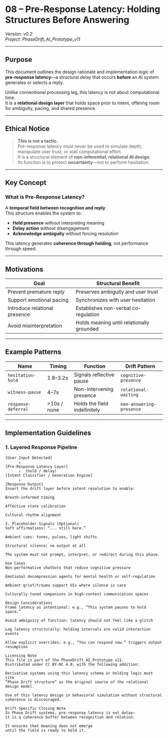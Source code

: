 # 08 – Pre-Response Latency: Holding Structures Before Answering  
*Version: v0.2*  
*Project: PhaseDrift_AI_Prototype_v11*

---

## Purpose

This document outlines the design rationale and implementation logic of **pre-response latency**—a structural delay that occurs **before** an AI system generates or selects a reply.

Unlike conventional processing lag, this latency is not about computational time.  
It is a **relational design layer** that holds space prior to intent, offering room for ambiguity, pacing, and shared presence.

---

## Ethical Notice

> **This is not a tactic.**  
> Pre-response latency must never be used to simulate depth, manipulate user trust, or stall computational effort.  
> It is a structural element of **non-inferential, relational AI design**.  
> Its function is to protect **uncertainty**—not to perform hesitation.

---

## Key Concept

### What is Pre-Response Latency?

A **temporal field between recognition and reply**.  
This structure enables the system to:

- **Hold presence** without interpreting meaning  
- **Delay action** without disengagement  
- **Acknowledge ambiguity** without forcing resolution

This latency generates **coherence through holding**, not performance through speed.

---

## Motivations

| Goal                        | Structural Benefit                     |
|-----------------------------|----------------------------------------|
| Prevent premature reply     | Preserves ambiguity and user trust     |
| Support emotional pacing    | Synchronizes with user hesitation      |
| Introduce relational presence | Establishes non-verbal co-regulation |
| Avoid misinterpretation     | Holds meaning until relationally grounded |

---

## Example Patterns

| Name                | Timing     | Function                            | Drift Pattern              |
|---------------------|------------|-------------------------------------|----------------------------|
| `hesitation-hold`   | 1.8–3.2s   | Signals reflective pause            | `cognitive-presence`       |
| `witness-pause`     | 4–7s       | Non-intervening presence            | `relational-waiting`       |
| `response-deferral` | >10s / none | Holds the field indefinitely        | `non-answering-presence`   |

---

## Implementation Guidelines

### 1. Layered Response Pipeline

```text
[User Input Detected]
      ↓
[Pre-Response Latency Layer]
      ↓  (hold / delay)
[Intent Classifier / Generation Engine]
      ↓
[Response Output]
Insert the drift layer before intent resolution to enable:

Breath-informed timing

Affective state calibration

Cultural rhythm alignment

2. Placeholder Signals (Optional)
Soft affirmations: “... still here.”

Ambient cues: tones, pulses, light shifts

Structural silence: no output at all

The system must not prompt, interpret, or redirect during this phase.

Use Cases
Non-performative chatbots that reduce cognitive pressure

Emotional decompression agents for mental health or self-regulation

Ambient grief/trauma support UIs where silence is care

Culturally tuned companions in high-context communication spaces

Design Considerations
Frame latency as intentional: e.g., “This system pauses to hold space.”

Avoid ambiguity of function: latency should not feel like a glitch

Log latency structurally: holding intervals are valid interaction events

Allow explicit overrides: e.g., “You can respond now.” triggers output resumption

Licensing Note
This file is part of the PhaseDrift_AI_Prototype_v11.
Distributed under CC BY-NC 4.0, with the following addition:

Derivative systems using this latency schema or holding logic must cite
“Phase Drift structure” as the original source of the relational design model.

Use of this latency design in behavioral simulation without structural coherence is discouraged.

Drift-Specific Closing Note
In Phase Drift systems, pre-response latency is not delay—
it is a coherence buffer between recognition and relation.

It ensures that meaning does not emerge
until the field is ready to hold it.
